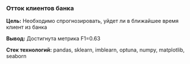 ### Отток клиентов банка 

**Цель:** Необходимо спрогнозировать, уйдет ли в ближайшее время клиент из банка

**Вывод:** Достигнута метрика F1=0.63


**Стек технологий:** pandas, sklearn, imblearn, optuna, numpy, matplotlib, seaborn
